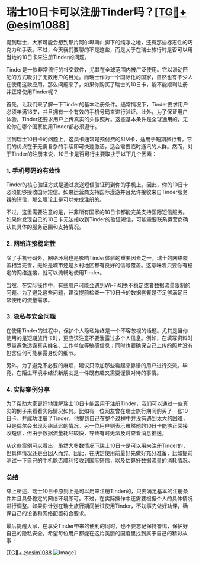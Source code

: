 # 瑞士10日卡可以注册Tinder吗？[[TG💪+ @esim1088](https://t.me/s/esim1088)]

提到瑞士，大家可能会想到那片阿尔卑斯山脚下的纯净之地，还有那些标志性的巧克力和手表。不过，今天我们要聊的不是这些，而是关于在瑞士旅行时是否可以用当地的10日卡来注册Tinder的问题。

Tinder是一款非常流行的社交软件，尤其在全球范围内被广泛使用。它以滑动匹配的方式吸引了无数用户的目光。而瑞士作为一个国际化的国家，自然也有不少人在使用这款应用。那么问题来了，如果你购买了瑞士的10日卡，能不能顺利注册并正常使用Tinder呢？

首先，让我们来了解一下Tinder的基本注册条件。通常情况下，Tinder要求用户必须年满18岁，并且拥有一个有效的手机号码来进行验证。此外，为了保证用户体验，Tinder还要求用户上传真实的头像照片。这些基本条件是全球通用的，无论你在哪个国家使用Tinder都必须遵守。

回到瑞士10日卡的问题上，这类卡通常是预付费的SIM卡，适用于短期旅行者。它们的优点在于无需复杂的手续即可快速激活，适合需要临时通讯的人群。然而，对于Tinder的注册来说，10日卡是否可行主要取决于以下几个因素：

### **1. 手机号码的有效性**

Tinder的核心验证方式是通过发送短信验证码到你的手机上。因此，你的10日卡必须能够接收国际短信。如果运营商支持国际漫游并且允许接收来自Tinder服务器的短信，那么理论上是可以完成注册的。

不过，这里需要注意的是，并非所有国家的10日卡都能完美支持国际短信服务。如果你发现自己的10日卡无法接收到Tinder的验证短信，可能需要联系运营商确认其具体的服务范围和支持情况。

### **2. 网络连接稳定性**

除了手机号码外，网络环境也是影响Tinder体验的重要因素之一。瑞士的网络覆盖相当完善，无论是城市还是乡村地区都有良好的信号覆盖。这意味着只要你有稳定的网络连接，就可以流畅地使用Tinder。

当然，在实际操作中，有些用户可能会遇到Wi-Fi切换不稳定或者数据流量限制的问题。为了避免这些问题，建议提前检查一下10日卡的数据套餐是否足够满足日常使用的流量需求。

### **3. 隐私与安全问题**

在使用Tinder的过程中，保护个人隐私始终是一个不容忽视的话题。尤其是当你使用的是短期旅行卡时，更应该注意不要泄露过多个人信息。例如，在填写资料时尽量避免透露真实姓名、工作单位等敏感信息；同时也要确保自己上传的照片没有包含任何可能暴露身份的细节。

另外，为了避免不必要的麻烦，建议只添加那些看起来靠谱的用户进行交流。毕竟，在陌生环境中结识新朋友是一件既有趣又需要谨慎对待的事情。

### **4. 实际案例分享**

为了帮助大家更好地理解瑞士10日卡能否用于注册Tinder，我们可以通过一些真实的例子来看看实际情况如何。比如有一位网友曾在瑞士旅行期间购买了一张10日卡，并成功注册了Tinder。他提到自己在整个过程中并没有遇到太大的困难，只是偶尔会出现网络延迟的情况。另一位用户则表示虽然他的10日卡能够正常接收短信，但由于数据流量耗尽较快，导致有时无法及时查看消息推送。

从这些案例可以看出，虽然大多数情况下瑞士10日卡是可以用来注册Tinder的，但具体情况还是会因人而异。因此，在决定使用前最好先做好充分准备，比如提前测试一下自己的手机能否顺利接收到国际短信，以及估算好数据流量的消耗情况。

### **总结**

综上所述，瑞士10日卡原则上是可以用来注册Tinder的，只要满足基本的注册条件并且具备稳定的网络环境即可。不过，在实际操作中还需要根据个人的具体情况进行调整。如果你计划在瑞士旅行期间尝试使用Tinder，不妨事先做好功课，确保自己的设备和网络配置符合要求。

最后提醒大家，在享受Tinder带来的便利的同时，也不要忘记保持警惕，保护好自己的隐私安全。希望每位用户都能在这片美丽的国度里找到属于自己的精彩故事！

[[TG💪+ @esim1088](https://t.me/s/esim1088) ![Image](https://i.postimg.cc/4NQfJmqS/Snipaste-2025-05-13-00-14-12.png)]